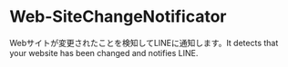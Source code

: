 # Web-SiteChangeNotificator
Webサイトが変更されたことを検知してLINEに通知します。It detects that your website has been changed and notifies LINE.

